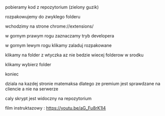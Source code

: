 pobieramy kod z repozytorium (zielony guzik)

rozpakowujemy do zwyklego folderu

wchodzimy na strone chrome://extensions/

w gornym prawym rogu zaznaczamy tryb developera

w gornym lewym rogu klikamy zaladuj rozpakowane

klikamy na folder z wtyczka az nie bedzie wiecej folderow w srodku

klikamy wybierz folder

koniec

dziala na kazdej stronie matemaksa dlatego ze premium jest sprawdzane na cliencie a nie na serwerze

caly skrypt jest widoczny na repozytorium

film instruktazowy : https://youtu.be/aG_Fu8rK1l4
